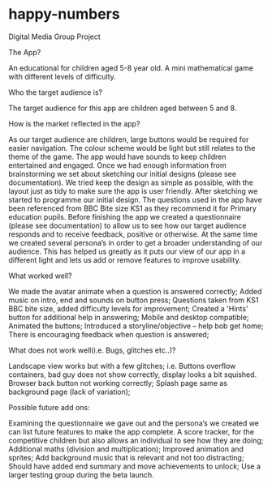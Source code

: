 # happy-numbers

Digital Media Group Project

The App?
 
An educational for children aged 5-8 year old.
A mini mathematical game with different levels of difficulty.

Who the target audience is?

The target audience for this app are children aged between 5 and 8. 

How is the market reflected in the app?

As our target audience are children, large buttons would be required for easier navigation. The colour scheme would be light but still relates to the theme of the game. The app would have sounds to keep children entertained and engaged.
Once we had enough information from brainstorming we set about sketching our initial designs (please see documentation). We tried keep the design as simple as possible, with the layout just as tidy to make sure the app is user friendly. 
After sketching we started to programme our initial design. The questions used in the app have been referenced from BBC Bite size KS1 as they recommend it for Primary education pupils.
Before finishing the app we created a questionnaire (please see documentation) to allow us to see how our target audience responds and to receive feedback, positive or otherwise. At the same time we created several persona’s in order to get a broader understanding of our audience. 
This has helped us greatly as it puts our view of our app in a different light and lets us add or remove features to improve usability. 

What worked well?

We made the avatar animate when a question is answered correctly;
Added music on intro, end and sounds on button press;
Questions taken from KS1 BBC bite size, added difficulty levels for improvement;
Created a 'Hints' button for additional help in answering;
Mobile and desktop compatible;
Animated the buttons;
Introduced a storyline/objective – help bob get home;
There is encouraging feedback when question is answered;

What does not work well(i.e. Bugs, glitches etc..)?

Landscape view works but with a few glitches;
i.e. Buttons overflow containers, bad guy does not show correctly, display looks a bit squished.
Browser back button not working correctly;
Splash page same as background page (lack of variation);

Possible future add ons:

Examining the questionnaire we gave out and the persona’s we created we can list future features to make the app complete.
A score tracker, for the competitive children but also allows an individual to see how they are doing;
Additional maths (division and multiplication);
Improved animation and sprites;
Add background music that is relevant and not too distracting;
Should have added end summary and move achievements to unlock;
Use a larger testing group during the beta launch.
